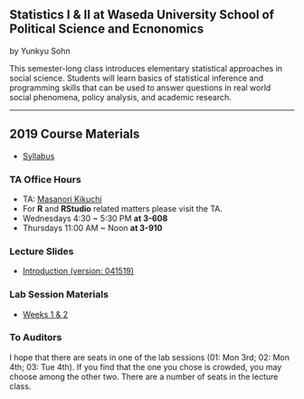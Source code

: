 ## Statistics I & II at Waseda University School of Political Science and Ecnonomics

by Yunkyu Sohn

This semester-long class introduces elementary statistical approaches in social science. Students will learn basics of statistical inference and programming skills that can be used to answer questions in real world social phenomena, policy analysis, and academic research.

---

## 2019 Course Materials

* [Syllabus](2019S_Statistics_SOHN_syllabus.md)

### TA Office Hours

* TA: [Masanori Kikuchi](mailto:waseda.statistics@gmail.com)
* For **R** and **RStudio** related matters please visit the TA.
* Wednesdays 4:30 ~ 5:30 PM **at 3-608**
* Thursdays 11:00 AM ~ Noon **at 3-910**

### Lecture Slides

* [Introduction (version: 041519)](https://github.com/ysohn/stats/blob/master/2019S/lecture/2019S_Statistics_SOHN_week1.pdf)

### Lab Session Materials

* [Weeks 1 & 2](https://github.com/ysohn/stats/blob/master/2019S/lab/2019S_StatisticsI_SOHN_lab01.zip)

### To Auditors

I hope that there are seats in one of the lab sessions (01: Mon 3rd; 02: Mon 4th; 03: Tue 4th). If you find that the one you chose is crowded, you may choose among the other two. There are a number of seats in the lecture class.
